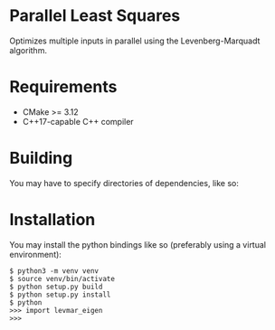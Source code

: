 # Parallel Least Squares

Optimizes multiple inputs in parallel using the Levenberg-Marquadt algorithm.

# Requirements

- CMake >= 3.12
- C++17-capable C++ compiler 

# Building

You may have to specify directories of dependencies, like so:

# Installation

You may install the python bindings like so (preferably using a virtual environment):
```console
$ python3 -m venv venv
$ source venv/bin/activate
$ python setup.py build
$ python setup.py install
$ python
>>> import levmar_eigen
>>> 
```
